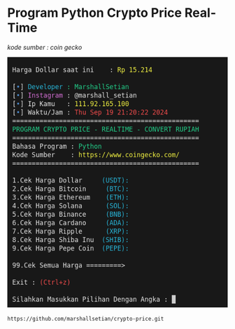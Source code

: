 <h1>Program Python Crypto Price Real-Time</h1>

*kode sumber : coin gecko*

![berikut adalah contoh'nya :](https://github.com/marshallsetian/crypto-price/blob/a164bcf3db0c631e35484ee5b77a8195df7cd676/Screenshot%20from%202024-09-19%2021-27-31.png)



```bash
https://github.com/marshallsetian/crypto-price.git
```

